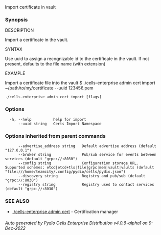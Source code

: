 Import certificate in vault

### Synopsis


DESCRIPTION

  Import a certificate in the vault. 

SYNTAX

  Use uuid to assign a recognizable id to the certificate in the vault. If not present, defaults to the file name (with extension)

EXAMPLE

  Import a certificate file into the vault 
  $ ./cells-enterprise admin cert import ~/path/to/my/certificate --uuid 123456.pem



```
./cells-enterprise admin cert import [flags]
```

### Options

```
  -h, --help          help for import
      --uuid string   Certs Import Namespace
```

### Options inherited from parent commands

```
      --advertise_address string   Default advertise address (default "127.0.0.1")
      --broker string              Pub/sub service for events between services (default "grpc://:8030")
      --config string              Configuration storage URL. Supported schemes: etcd|etcd+tls|file|grpc|mem|vault|vaults (default "file:///home/teamcity/.config/pydio/cells/pydio.json")
      --discovery string           Registry and pub/sub (default "grpc://:8030")
      --registry string            Registry used to contact services (default "grpc://:8030")
```

### SEE ALSO

* [./cells-enterprise admin cert](./cells-enterprise-admin-cert)	 - Certification manager

###### Auto generated by Pydio Cells Enterprise Distribution v4.0.6-alpha1 on 9-Dec-2022
